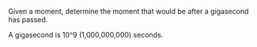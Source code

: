 Given a moment, determine the moment that would be after a gigasecond
has passed.

A gigasecond is 10^9 (1,000,000,000) seconds.
